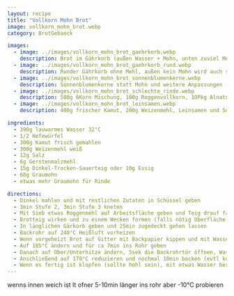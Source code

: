 ```yaml
---
layout: recipe
title: "Vollkorn Mohn Brot"
image: vollkorn_mohn_brot.webp
category: BrotGebaeck

images:
  - image: ../images/vollkorn_mohn_brot_gaehrkorb.webp
    description: Brot im Gährkorb (außen Wasser + Mohn, unten zuviel Mehl in Korb)
  - image: ../images/vollkorn_mohn_brot_gaehrkorb_rund.webp
    description: Runder Gährkorb ohne Mehl, außen kein Mohn wird auch sehr gut. Außen Mohn ist aber besser
  - image: ../images/vollkorn_mohn_brot_sonnenblumenkerne.webp
    description: Sonnenblumenkerne statt Mohn und weitere Anpassungen (300g frisch gemahlener Kamut, 300g Roggenmehl, 15g Roggen-Trocken-Sauerteig). Leere Auflaufform beim Vorheizen und später wenn Brot ins Rohr kommt mit Wasser füllen. Außerdem erstmals mehrmals ins Rohr sprühen. Ergebnis ist super Rinde
  - image: ../images/vollkorn_mohn_brot_schlechte_rinde.webp
    description: 500g 6Korn Mischung, 100g Roggenvollkorn, 1OPkg Alnatura Sauerteig, 1Pkg Hefe. Brot ist nicht aufgegangen und hat sehr harte Rinde. So soll es NICHT sein. Vmtl war Hefe schlecht weil es nicht aufging; war schon beim formen ungewöhnlich brüchig und steif. Vmtl 6Korn nur in Form gut und dieses Rezept nur mit Kamut oder evtl Weizen
  - image: ../images/vollkorn_mohn_brot_leinsamen.webp
    description: 400g frischer Kamut, 200g Weizenmehl, Leinsamen und Sonnenblumenkerne drinnen, außen Leinsamen. Ergebnis war perfekt, das beste Brot seit langem.

ingredients:
  - 390g lauwarmes Wasser 32°C
  - 1/2 Hefewürfel
  - 300g Kamut frisch gemahlen
  - 300g Weizenmehl weiß
  - 12g Salz
  - 6g Gerstenmalzmehl
  - 15g Dinkel-Trocken-Sauerteig oder 10g Essig
  - 60g Graumohn
  - etwas mehr Graumohn für Rinde

directions:
  - Dinkel mahlen und mit restlichen Zutaten in Schüssel geben
  - 3min Stufe 2, 3min Stufe 3 kneten
  - Mit Sieb etwas Roggenmehl auf Arbeitsfläche geben und Teig drauf fallen lassen, rundherum einmehlen und zugedeckt 30m gehen lassen
  - Brotteig wirken und zu einem Wecken formen (falls nötig Oberfläche etwas befeuchten) und in Mohn wälzen sodass das Brot rundherum komplett mit Mohn bedeckt ist
  - In länglichen Gärkorb geben und 25min zugedeckt gehen lassen
  - Backrohr auf 240°C Heißluft vorheizen
  - Wenn vorgeheizt Brot auf Gitter mit Backpapier kippen und mit Wasser besprühen (damit bleibt es etwas weicher während sich die Kruste bildet). Optional vorher mit Messer länglich einschneiden.
  - Auf 185°C ändern und für ca 7min ins Rohr geben
  - Danach auf Ober/Unterhitze ändern, 5sek die Backrohrtür öffnen, Wasser reinsprühen (nächstes Mal weglassen weil bei Brot nur am Anfang und beim Rausnehmen nötig), schließen und 30min weiterbacken.
  - Anschließend auf 170°C reduzieren und nochmal 10min backen (evtl kurz besprühen). Evtl danach nochmal 5min backen (in Summe also 7+30+10+5min)
  - Wenn es fertig ist klopfen (sollte hohl sein), mit etwas Wasser besprühen und auf Gitter auskühlen lassen
---
```


wenns innen weich ist lt ofner 5-10min länger ins rohr aber -10°C probieren

